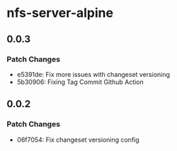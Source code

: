 # nfs-server-alpine

## 0.0.3

### Patch Changes

- e5391de: Fix more issues with changeset versioning
- 5b30906: Fixing Tag Commit Github Action

## 0.0.2

### Patch Changes

- 06f7054: Fix changeset versioning config
